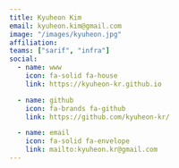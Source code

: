 ```yaml
---
title: Kyuheon Kim
email: kyuheon.kim@gmail.com
image: "/images/kyuheon.jpg"
affiliation:
teams: ["sarif", "infra"]
social:
  - name: www
    icon: fa-solid fa-house
    link: https://kyuheon-kr.github.io

  - name: github
    icon: fa-brands fa-github
    link: https://github.com/kyuheon-kr/

  - name: email
    icon: fa-solid fa-envelope
    link: mailto:kyuheon.kr@gmail.com
---
```

